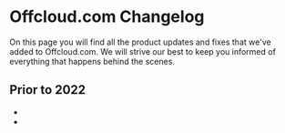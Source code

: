 # Offcloud.com Changelog
On this page you will find all the product updates and fixes that we've added to Offcloud.com. We will strive our best to keep you informed of everything that happens behind the scenes.


## Prior to 2022

-
- 
